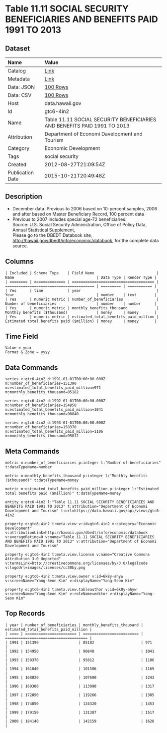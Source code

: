 # Table 11.11 SOCIAL SECURITY BENEFICIARIES AND BENEFITS PAID 1991 TO 2013

## Dataset

| Name | Value |
| :--- | :---- |
| Catalog | [Link](https://catalog.data.gov/dataset/table-11-11-social-security-beneficiaries-and-benefits-paid-1991-to-2012) |
| Metadata | [Link](https://data.hawaii.gov/api/views/gtc6-4in2) |
| Data: JSON | [100 Rows](https://data.hawaii.gov/api/views/gtc6-4in2/rows.json?max_rows=100) |
| Data: CSV | [100 Rows](https://data.hawaii.gov/api/views/gtc6-4in2/rows.csv?max_rows=100) |
| Host | data.hawaii.gov |
| Id | gtc6-4in2 |
| Name | Table 11.11 SOCIAL SECURITY BENEFICIARIES AND BENEFITS PAID 1991 TO 2013 |
| Attribution | Department of Economi Davelopment and Tourism |
| Category | Economic Development |
| Tags | social security |
| Created | 2012-08-27T21:09:54Z |
| Publication Date | 2015-10-21T20:49:48Z |

## Description

* December data.  Previous to 2006 based on 10-percent samples, 2006 and after based on Master Beneficiary Record, 100 percent data								
* Previous to 2007 includes special age-72 beneficiaries.								
    Source:  U.S. Social Security Administration, Office of Policy Data, Annual Statistical Supplement,								
Please go to the DBEDT Databook site, http://hawaii.gov/dbedt/info/economic/databook,  for the complete data source.

## Columns

```ls
| Included | Schema Type    | Field Name                            | Name                                     | Data Type | Render Type |
| ======== | ============== | ===================================== | ======================================== | ========= | =========== |
| Yes      | time           | year                                  | Year                                     | number    | text        |
| Yes      | numeric metric | number_of_beneficiaries               | Number of beneficiaries                  | number    | number      |
| Yes      | numeric metric | monthly_benefits_thousand             | Monthly benefits ($thousand)             | money     | money       |
| Yes      | numeric metric | estimated_total_benefits_paid_million | Estimated total benefits paid ($million) | money     | money       |
```

## Time Field

```ls
Value = year
Format & Zone = yyyy
```

## Data Commands

```ls
series e:gtc6-4in2 d:1991-01-01T00:00:00.000Z m:number_of_beneficiaries=151390 m:estimated_total_benefits_paid_million=971 m:monthly_benefits_thousand=85182

series e:gtc6-4in2 d:1992-01-01T00:00:00.000Z m:number_of_beneficiaries=154950 m:estimated_total_benefits_paid_million=1041 m:monthly_benefits_thousand=90840

series e:gtc6-4in2 d:1993-01-01T00:00:00.000Z m:number_of_beneficiaries=158370 m:estimated_total_benefits_paid_million=1106 m:monthly_benefits_thousand=95812
```

## Meta Commands

```ls
metric m:number_of_beneficiaries p:integer l:"Number of beneficiaries" t:dataTypeName=number

metric m:monthly_benefits_thousand p:integer l:"Monthly benefits ($thousand)" t:dataTypeName=money

metric m:estimated_total_benefits_paid_million p:integer l:"Estimated total benefits paid ($million)" t:dataTypeName=money

entity e:gtc6-4in2 l:"Table 11.11 SOCIAL SECURITY BENEFICIARIES AND BENEFITS PAID 1991 TO 2013" t:attribution="Department of Economi Davelopment and Tourism" t:url=https://data.hawaii.gov/api/views/gtc6-4in2

property e:gtc6-4in2 t:meta.view v:id=gtc6-4in2 v:category="Economic Development" v:attributionLink=http://hawaii.gov/dbedt/info/economic/databook v:averageRating=0 v:name="Table 11.11 SOCIAL SECURITY BENEFICIARIES AND BENEFITS PAID 1991 TO 2013" v:attribution="Department of Economi Davelopment and Tourism"

property e:gtc6-4in2 t:meta.view.license v:name="Creative Commons Attribution 3.0 Unported" v:termsLink=http://creativecommons.org/licenses/by/3.0/legalcode v:logoUrl=images/licenses/cc30by.png

property e:gtc6-4in2 t:meta.view.owner v:id=6k8y-ahyw v:screenName="Yang-Seon Kim" v:displayName="Yang-Seon Kim"

property e:gtc6-4in2 t:meta.view.tableauthor v:id=6k8y-ahyw v:screenName="Yang-Seon Kim" v:roleName=editor v:displayName="Yang-Seon Kim"
```

## Top Records

```ls
| year | number_of_beneficiaries | monthly_benefits_thousand | estimated_total_benefits_paid_million | 
| ==== | ======================= | ========================= | ===================================== | 
| 1991 | 151390                  | 85182                     | 971                                   | 
| 1992 | 154950                  | 90840                     | 1041                                  | 
| 1993 | 158370                  | 95812                     | 1106                                  | 
| 1994 | 161840                  | 101506                    | 1169                                  | 
| 1995 | 168020                  | 107600                    | 1243                                  | 
| 1996 | 169300                  | 113990                    | 1317                                  | 
| 1997 | 172050                  | 119266                    | 1385                                  | 
| 1998 | 174850                  | 124320                    | 1453                                  | 
| 1999 | 179150                  | 131387                    | 1517                                  | 
| 2000 | 184140                  | 142159                    | 1628                                  | 
```